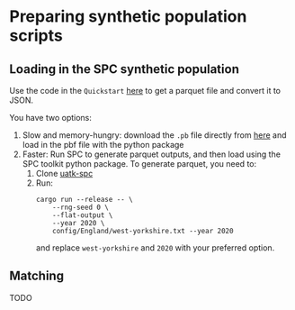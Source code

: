 # Preparing synthetic population scripts

## Loading in the SPC synthetic population

Use the code in the `Quickstart` [here](https://github.com/alan-turing-institute/uatk-spc/blob/55-output-formats-python/python/README.md)
to get a parquet file and convert it to JSON.

You have two options:
1. Slow and memory-hungry: download the `.pb` file directly from [here](https://alan-turing-institute.github.io/uatk-spc/using_england_outputs.html)
    and load in the pbf file with the python package
2. Faster: Run SPC to generate parquet outputs, and then load using the SPC toolkit python package. To generate parquet, you need to:
    1. Clone [uatk-spc](https://github.com/alan-turing-institute/uatk-spc/tree/main/docs)
    2. Run:
        ```shell
        cargo run --release -- \
            --rng-seed 0 \
            --flat-output \
            --year 2020 \
            config/England/west-yorkshire.txt --year 2020
        ```
        and replace `west-yorkshire` and `2020` with your preferred option.


## Matching
TODO
